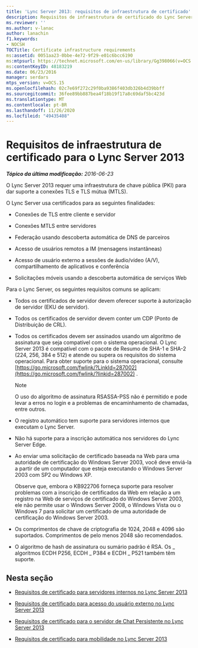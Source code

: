 ```yaml
---
title: 'Lync Server 2013: requisitos de infraestrutura de certificado'
description: Requisitos de infraestrutura de certificado do Lync Server 2013.
ms.reviewer: ''
ms.author: v-lanac
author: lanachin
f1.keywords:
- NOCSH
TOCTitle: Certificate infrastructure requirements
ms:assetid: 0051aa23-0bbe-4e72-9f29-e01c6bcc6190
ms:mtpsurl: https://technet.microsoft.com/en-us/library/Gg398066(v=OCS.15)
ms:contentKeyID: 48183219
ms.date: 06/23/2016
manager: serdars
mtps_version: v=OCS.15
ms.openlocfilehash: 02c7e69f272c29f0ba9386f403db326b4d39bbff
ms.sourcegitcommit: 36fee89bb887bea4f18b19f17a8c69daf5bc423d
ms.translationtype: MT
ms.contentlocale: pt-BR
ms.lasthandoff: 11/26/2020
ms.locfileid: "49435408"
---
```

# <a name="certificate-infrastructure-requirements-for-lync-server-2013"></a>Requisitos de infraestrutura de certificado para o Lync Server 2013

<div data-xmlns="http://www.w3.org/1999/xhtml">

<div class="topic" data-xmlns="http://www.w3.org/1999/xhtml" data-msxsl="urn:schemas-microsoft-com:xslt" data-cs="https://msdn.microsoft.com/">

<div data-asp="https://msdn2.microsoft.com/asp">



</div>

<div id="mainSection">

<div id="mainBody">

<span> </span>

_**Tópico da última modificação:** 2016-06-23_

O Lync Server 2013 requer uma infraestrutura de chave pública (PKI) para dar suporte a conexões TLS e TLS mútua (MTLS).

O Lync Server usa certificados para as seguintes finalidades:

  - Conexões de TLS entre cliente e servidor

  - Conexões MTLS entre servidores

  - Federação usando descoberta automática de DNS de parceiros

  - Acesso de usuários remotos a IM (mensagens instantâneas)

  - Acesso de usuário externo a sessões de áudio/vídeo (A/V), compartilhamento de aplicativos e conferência

  - Solicitações móveis usando a descoberta automática de serviços Web

Para o Lync Server, os seguintes requisitos comuns se aplicam:

  - Todos os certificados de servidor devem oferecer suporte à autorização de servidor (EKU de servidor).

  - Todos os certificados de servidor devem conter um CDP (Ponto de Distribuição de CRL).

  - Todos os certificados devem ser assinados usando um algoritmo de assinatura que seja compatível com o sistema operacional. O Lync Server 2013 é compatível com o pacote de Resumo de SHA-1 e SHA-2 (224, 256, 384 e 512) e atende ou supera os requisitos do sistema operacional. Para obter suporte para o sistema operacional, consulte [https://go.microsoft.com/fwlink/?LinkId=287002](https://go.microsoft.com/fwlink/?linkid=287002) .
    
    <div>
    

    > [!NOTE]  
    > O uso do algoritmo de assinatura RSASSA-PSS não é permitido e pode levar a erros no login e a problemas de encaminhamento de chamadas, entre outros. 

    
    </div>

  - O registro automático tem suporte para servidores internos que executam o Lync Server.

  - Não há suporte para a inscrição automática nos servidores do Lync Server Edge.

  - Ao enviar uma solicitação de certificado baseada na Web para uma autoridade de certificação do Windows Server 2003, você deve enviá-la a partir de um computador que esteja executando o Windows Server 2003 com SP2 ou Windows XP.
    
    Observe que, embora o KB922706 forneça suporte para resolver problemas com a inscrição de certificados da Web em relação a um registro na Web de serviços de certificado do Windows Server 2003, ele não permite usar o Windows Server 2008, o Windows Vista ou o Windows 7 para solicitar um certificado de uma autoridade de certificação do Windows Server 2003.

  - Os comprimentos de chave de criptografia de 1024, 2048 e 4096 são suportados. Comprimentos de pelo menos 2048 são recomendados.

  - O algoritmo de hash de assinatura ou sumário padrão é RSA. Os \_ algoritmos ECDH P256, ECDH \_ P384 e ECDH \_ P521 também têm suporte. 

<div>

## <a name="in-this-section"></a>Nesta seção

  - [Requisitos de certificado para servidores internos no Lync Server 2013](lync-server-2013-certificate-requirements-for-internal-servers.md)

  - [Requisitos de certificado para acesso do usuário externo no Lync Server 2013](lync-server-2013-certificate-requirements-for-external-user-access.md)

  - [Requisitos de certificado para o servidor de Chat Persistente no Lync Server 2013](lync-server-2013-certificate-requirements-for-persistent-chat-server.md)

  - [Requisitos de certificado para mobilidade no Lync Server 2013](lync-server-2013-certificate-requirements-for-mobility.md)

</div>

</div>

<span> </span>

</div>

</div>

</div>

